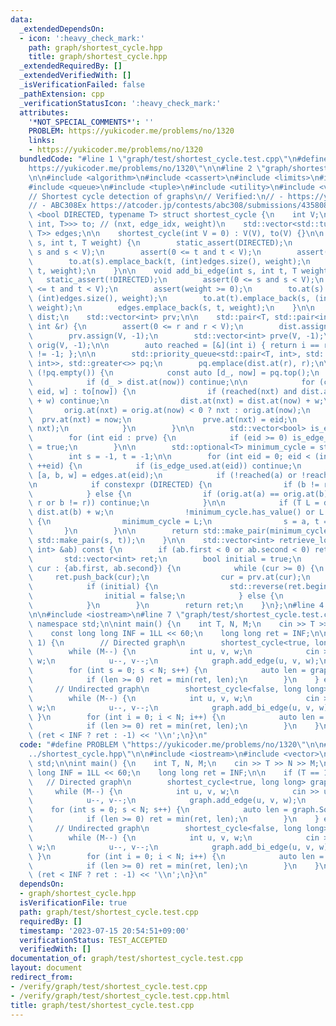 ```yaml
---
data:
  _extendedDependsOn:
  - icon: ':heavy_check_mark:'
    path: graph/shortest_cycle.hpp
    title: graph/shortest_cycle.hpp
  _extendedRequiredBy: []
  _extendedVerifiedWith: []
  _isVerificationFailed: false
  _pathExtension: cpp
  _verificationStatusIcon: ':heavy_check_mark:'
  attributes:
    '*NOT_SPECIAL_COMMENTS*': ''
    PROBLEM: https://yukicoder.me/problems/no/1320
    links:
    - https://yukicoder.me/problems/no/1320
  bundledCode: "#line 1 \"graph/test/shortest_cycle.test.cpp\"\n#define PROBLEM \"\
    https://yukicoder.me/problems/no/1320\"\n\n#line 2 \"graph/shortest_cycle.hpp\"\
    \n\n#include <algorithm>\n#include <cassert>\n#include <limits>\n#include <optional>\n\
    #include <queue>\n#include <tuple>\n#include <utility>\n#include <vector>\n\n\
    // Shortest cycle detection of graphs\n// Verified:\n// - https://yukicoder.me/submissions/594507\n\
    // - ABC308Ex https://atcoder.jp/contests/abc308/submissions/43580864\ntemplate\
    \ <bool DIRECTED, typename T> struct shortest_cycle {\n    int V;\n    std::vector<std::vector<std::tuple<int,\
    \ int, T>>> to; // (nxt, edge_idx, weight)\n    std::vector<std::tuple<int, int,\
    \ T>> edges;\n\n    shortest_cycle(int V = 0) : V(V), to(V) {}\n\n    void add_edge(int\
    \ s, int t, T weight) {\n        static_assert(DIRECTED);\n        assert(0 <=\
    \ s and s < V);\n        assert(0 <= t and t < V);\n        assert(weight >= 0);\n\
    \        to.at(s).emplace_back(t, (int)edges.size(), weight);\n        edges.emplace_back(s,\
    \ t, weight);\n    }\n\n    void add_bi_edge(int s, int t, T weight) {\n     \
    \   static_assert(!DIRECTED);\n        assert(0 <= s and s < V);\n        assert(0\
    \ <= t and t < V);\n        assert(weight >= 0);\n        to.at(s).emplace_back(t,\
    \ (int)edges.size(), weight);\n        to.at(t).emplace_back(s, (int)edges.size(),\
    \ weight);\n        edges.emplace_back(s, t, weight);\n    }\n\n    std::vector<T>\
    \ dist;\n    std::vector<int> prv;\n\n    std::pair<T, std::pair<int, int>> Solve(const\
    \ int &r) {\n        assert(0 <= r and r < V);\n        dist.assign(V, T());\n\
    \        prv.assign(V, -1);\n        std::vector<int> prve(V, -1);\n        std::vector<int>\
    \ orig(V, -1);\n\n        auto reached = [&](int i) { return i == r or prv.at(i)\
    \ != -1; };\n\n        std::priority_queue<std::pair<T, int>, std::vector<std::pair<T,\
    \ int>>, std::greater<>> pq;\n        pq.emplace(dist.at(r), r);\n\n        while\
    \ (!pq.empty()) {\n            const auto [d_, now] = pq.top();\n            pq.pop();\n\
    \            if (d_ > dist.at(now)) continue;\n\n            for (const auto &[nxt,\
    \ eid, w] : to[now]) {\n                if (reached(nxt) and dist.at(nxt) <= dist.at(now)\
    \ + w) continue;\n                dist.at(nxt) = dist.at(now) + w;\n         \
    \       orig.at(nxt) = orig.at(now) < 0 ? nxt : orig.at(now);\n              \
    \  prv.at(nxt) = now;\n                prve.at(nxt) = eid;\n                pq.emplace(dist.at(nxt),\
    \ nxt);\n            }\n        }\n\n        std::vector<bool> is_edge_used(edges.size());\n\
    \        for (int eid : prve) {\n            if (eid >= 0) is_edge_used.at(eid)\
    \ = true;\n        }\n\n        std::optional<T> minimum_cycle = std::nullopt;\n\
    \        int s = -1, t = -1;\n\n        for (int eid = 0; eid < (int)edges.size();\
    \ ++eid) {\n            if (is_edge_used.at(eid)) continue;\n            auto\
    \ [a, b, w] = edges.at(eid);\n            if (!reached(a) or !reached(b)) continue;\n\
    \n            if constexpr (DIRECTED) {\n                if (b != r) continue;\n\
    \            } else {\n                if (orig.at(a) == orig.at(b) and (a !=\
    \ r or b != r)) continue;\n            }\n\n            if (T L = dist.at(a) +\
    \ dist.at(b) + w;\n                !minimum_cycle.has_value() or L < minimum_cycle.value())\
    \ {\n                minimum_cycle = L;\n                s = a, t = b;\n     \
    \       }\n        }\n\n        return std::make_pair(minimum_cycle.value_or(T(-1)),\
    \ std::make_pair(s, t));\n    }\n\n    std::vector<int> retrieve_loop(const std::pair<int,\
    \ int> &ab) const {\n        if (ab.first < 0 or ab.second < 0) return {};\n \
    \       std::vector<int> ret;\n        bool initial = true;\n        for (int\
    \ cur : {ab.first, ab.second}) {\n            while (cur >= 0) {\n           \
    \     ret.push_back(cur);\n                cur = prv.at(cur);\n            }\n\
    \            if (initial) {\n                std::reverse(ret.begin(), ret.end());\n\
    \                initial = false;\n            } else {\n                ret.pop_back();\n\
    \            }\n        }\n        return ret;\n    }\n};\n#line 4 \"graph/test/shortest_cycle.test.cpp\"\
    \n\n#include <iostream>\n#line 7 \"graph/test/shortest_cycle.test.cpp\"\nusing\
    \ namespace std;\n\nint main() {\n    int T, N, M;\n    cin >> T >> N >> M;\n\
    \    const long long INF = 1LL << 60;\n    long long ret = INF;\n\n    if (T ==\
    \ 1) {\n        // Directed graph\n        shortest_cycle<true, long long> graph(N);\n\
    \        while (M--) {\n            int u, v, w;\n            cin >> u >> v >>\
    \ w;\n            u--, v--;\n            graph.add_edge(u, v, w);\n        }\n\
    \        for (int s = 0; s < N; s++) {\n            auto len = graph.Solve(s).first;\n\
    \            if (len >= 0) ret = min(ret, len);\n        }\n    } else {\n   \
    \     // Undirected graph\n        shortest_cycle<false, long long> graph(N);\n\
    \        while (M--) {\n            int u, v, w;\n            cin >> u >> v >>\
    \ w;\n            u--, v--;\n            graph.add_bi_edge(u, v, w);\n       \
    \ }\n        for (int i = 0; i < N; i++) {\n            auto len = graph.Solve(i).first;\n\
    \            if (len >= 0) ret = min(ret, len);\n        }\n    }\n    cout <<\
    \ (ret < INF ? ret : -1) << '\\n';\n}\n"
  code: "#define PROBLEM \"https://yukicoder.me/problems/no/1320\"\n\n#include \"\
    ../shortest_cycle.hpp\"\n\n#include <iostream>\n#include <vector>\nusing namespace\
    \ std;\n\nint main() {\n    int T, N, M;\n    cin >> T >> N >> M;\n    const long\
    \ long INF = 1LL << 60;\n    long long ret = INF;\n\n    if (T == 1) {\n     \
    \   // Directed graph\n        shortest_cycle<true, long long> graph(N);\n   \
    \     while (M--) {\n            int u, v, w;\n            cin >> u >> v >> w;\n\
    \            u--, v--;\n            graph.add_edge(u, v, w);\n        }\n    \
    \    for (int s = 0; s < N; s++) {\n            auto len = graph.Solve(s).first;\n\
    \            if (len >= 0) ret = min(ret, len);\n        }\n    } else {\n   \
    \     // Undirected graph\n        shortest_cycle<false, long long> graph(N);\n\
    \        while (M--) {\n            int u, v, w;\n            cin >> u >> v >>\
    \ w;\n            u--, v--;\n            graph.add_bi_edge(u, v, w);\n       \
    \ }\n        for (int i = 0; i < N; i++) {\n            auto len = graph.Solve(i).first;\n\
    \            if (len >= 0) ret = min(ret, len);\n        }\n    }\n    cout <<\
    \ (ret < INF ? ret : -1) << '\\n';\n}\n"
  dependsOn:
  - graph/shortest_cycle.hpp
  isVerificationFile: true
  path: graph/test/shortest_cycle.test.cpp
  requiredBy: []
  timestamp: '2023-07-15 20:54:51+09:00'
  verificationStatus: TEST_ACCEPTED
  verifiedWith: []
documentation_of: graph/test/shortest_cycle.test.cpp
layout: document
redirect_from:
- /verify/graph/test/shortest_cycle.test.cpp
- /verify/graph/test/shortest_cycle.test.cpp.html
title: graph/test/shortest_cycle.test.cpp
---
```

